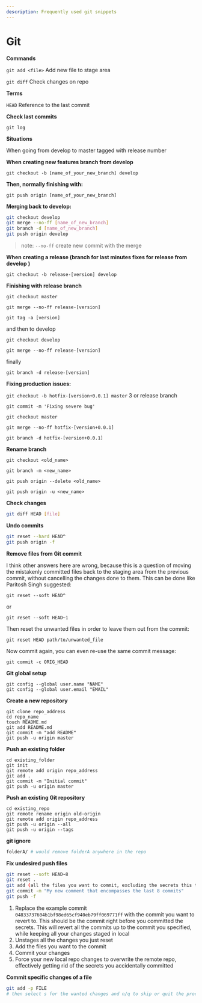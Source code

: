 ```yaml
---
description: Frequently used git snippets
---
```


# Git

**Commands**

`git add <file>` Add new file to stage area

`git diff` Check changes on repo

**Terms**

`HEAD` Reference to the last commit

**Check last commits**

`git log`

**Situations**

When going from develop to master tagged with release number

**When creating new features branch from develop**

`git checkout -b [name_of_your_new_branch] develop`

**Then, normally finishing with:**

`git push origin [name_of_your_new_branch]`

**Merging back to develop:**

```bash
git checkout develop
git merge --no-ff [name_of_new_branch]
git branch -d [name_of_new_branch]
git push origin develop
```

> note: `--no-ff` create new commit with the merge

**When creating a release \(branch for last minutes fixes for release from develop \)**

`git checkout -b release-[version] develop`

**Finishing with release branch**

`git checkout master`

`git merge --no-ff release-[version]`

`git tag -a [version]`

and then to develop

`git checkout develop`

`git merge --no-ff release-[version]`

finally

`git branch -d release-[version]`

**Fixing production issues:**

`git checkout -b hotfix-[version+0.0.1] master` 3 or release branch

`git commit -m 'Fixing severe bug'`

`git checkout master`

`git merge --no-ff hotfix-[version+0.0.1]`

`git branch -d hotfix-[version+0.0.1]`

**Rename branch**

`git checkout <old_name>`

`git branch -m <new_name>`

`git push origin --delete <old_name>`

`git push origin -u <new_name>`

**Check changes**

```bash
git diff HEAD [file]
```

**Undo commits**

```bash
git reset --hard HEAD^
git push origin -f
```

**Remove files from Git commit**

I think other answers here are wrong, because this is a question of moving the mistakenly committed files back to the staging area from the previous commit, without cancelling the changes done to them. This can be done like Paritosh Singh suggested:

```text
git reset --soft HEAD^
```

or

```text
git reset --soft HEAD~1
```

Then reset the unwanted files in order to leave them out from the commit:

```text
git reset HEAD path/to/unwanted_file
```

Now commit again, you can even re-use the same commit message:

```text
git commit -c ORIG_HEAD
```

**Git global setup**

```text
git config --global user.name "NAME"
git config --global user.email "EMAIL"
```

**Create a new repository**

```text
git clone repo_address
cd repo_name
touch README.md
git add README.md
git commit -m "add README"
git push -u origin master
```

**Push an existing folder**

```text
cd existing_folder
git init
git remote add origin repo_address
git add .
git commit -m "Initial commit"
git push -u origin master
```

**Push an existing Git repository**

```text
cd existing_repo
git remote rename origin old-origin
git remote add origin repo_address
git push -u origin --all
git push -u origin --tags
```

**git ignore**

```bash
folderA/ # would remove folderA anywhere in the repo
```

**Fix undesired push files**

```bash
git reset --soft HEAD~8
git reset .
git add (all the files you want to commit, excluding the secrets this time)
git commit -m "My new comment that encompasses the last 8 commits"
git push -f
```

1. Replace the example commit `04833737604b1bf98ed65cf940eb79ff069771ff` with the commit you want to revert to. This should be the commit right before you committed the secrets. This will revert all the commits up to the commit you specified, while keeping all your changes staged in local
2. Unstages all the changes you just reset
3. Add the files you want to the commit
4. Commit your changes
5. Force your new local repo changes to overwrite the remote repo, effectively getting rid of the secrets you accidentally committed



**Commit specific changes of a file**

```bash
git add -p FILE
# then select s for the wanted changes and n/q to skip or quit the process
```

